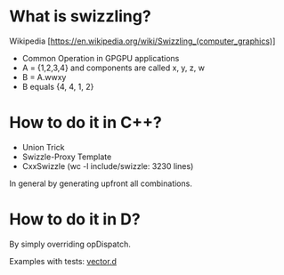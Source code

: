 # What is swizzling?

Wikipedia [https://en.wikipedia.org/wiki/Swizzling_(computer_graphics)]

* Common Operation in GPGPU applications
* A = {1,2,3,4} and components are called x, y, z, w
* B = A.wwxy
* B equals {4, 4, 1, 2}

# How to do it in C++?

* Union Trick
* Swizzle-Proxy Template
* CxxSwizzle (wc -l include/swizzle: 3230 lines)

In general by generating upfront all combinations.

# How to do it in D?

By simply overriding opDispatch.

Examples with tests: [vector.d](https://github.com/d-muc/swiz/blob/master/vector.d)
